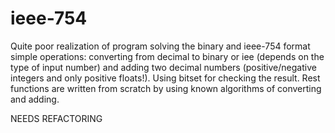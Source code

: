 # ieee-754

Quite poor realization of program solving the binary and ieee-754 format simple operations: converting from decimal to binary or iee (depends on the type of input number) and adding two decimal numbers (positive/negative integers and only positive floats!). Using bitset for checking the result. Rest functions are written from scratch by using known algorithms of converting and adding.

NEEDS REFACTORING
